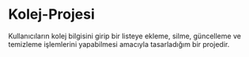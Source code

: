 # Kolej-Projesi
Kullanıcıların kolej bilgisini girip bir listeye ekleme, silme, güncelleme ve temizleme işlemlerini yapabilmesi amacıyla tasarladığım bir projedir.
